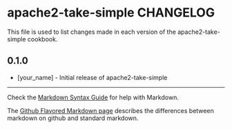 apache2-take-simple CHANGELOG
=============================

This file is used to list changes made in each version of the apache2-take-simple cookbook.

0.1.0
-----
- [your_name] - Initial release of apache2-take-simple

- - -
Check the [Markdown Syntax Guide](http://daringfireball.net/projects/markdown/syntax) for help with Markdown.

The [Github Flavored Markdown page](http://github.github.com/github-flavored-markdown/) describes the differences between markdown on github and standard markdown.
